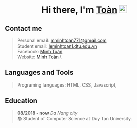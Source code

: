 <div align="center">
   <h1>Hi there, I'm <a href="https://github.com/mminhtoanDTU">Toàn</a> <img src="https://media.giphy.com/media/hvRJCLFzcasrR4ia7z/giphy.gif" width="25px"> </h1>
</div>

<h2>Contact me </h2>

> Personal email: [mminhtoan771@gmail.com](mailto:mminhtoan771@gmail.com)\
> Student email: [leminhtoan1.dtu.edu.vn](mailto:leminhtoan1.dtu.edu.vn)\
> Facebook: <a href="https://www.facebook.com/minhtoan.dev"> Minh Toàn </a>\
> Website: <a href="https://toandev.tk"> Minh Toàn </a>\
> 
<h2>Languages and Tools </h2>

> Programing languages: HTML, CSS, Javascript,


<h2>Education </h2>

> **08/2018 - now** _Da Nang city_ \
> 📚 Student of Computer Science at Duy Tan University. 
